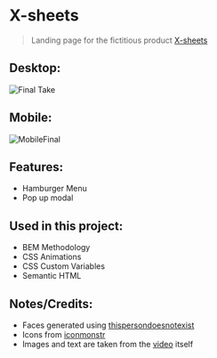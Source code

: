 # X-sheets

> Landing page for the fictitious product [X-sheets](https://www.youtube.com/watch?v=ZvIkLZDOKjI)

## Desktop:

![Final Take](https://user-images.githubusercontent.com/98567681/180336643-d652a2df-24be-4e5f-ae24-fa2aabdb4ed9.gif)

## Mobile:

![MobileFinal](https://user-images.githubusercontent.com/98567681/180336639-a706b75a-4cbd-4ae3-a1de-418bc29b9448.gif)

## Features:

- Hamburger Menu
- Pop up modal

## Used in this project:

- BEM Methodology
- CSS Animations
- CSS Custom Variables
- Semantic HTML

## Notes/Credits:


- Faces generated using [thispersondoesnotexist](https://thispersondoesnotexist.com/)
- Icons from [iconmonstr](iconmonstr.com)
- Images and text are taken from the [video](https://www.youtube.com/watch?v=ZvIkLZDOKjI) itself


